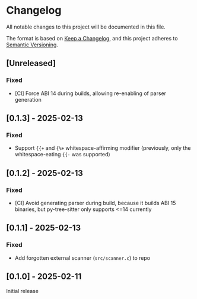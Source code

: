 # Changelog

All notable changes to this project will be documented in this file.

The format is based on [Keep a Changelog](https://keepachangelog.com/en/1.1.0/),
and this project adheres to [Semantic Versioning](https://semver.org/spec/v2.0.0.html).

## [Unreleased]
### Fixed
- [CI] Force ABI 14 during builds, allowing re-enabling of parser generation


## [0.1.3] - 2025-02-13
### Fixed
- Support `{{+` and `{%+` whitespace-affirming modifier (previously, only the whitespace-eating `{{-` was supported)


## [0.1.2] - 2025-02-13
### Fixed
- [CI] Avoid generating parser during build, because it builds ABI 15 binaries, but py-tree-sitter only supports <=14 currently


## [0.1.1] - 2025-02-13
### Fixed
- Add forgotten external scanner (`src/scanner.c`) to repo


## [0.1.0] - 2025-02-11
Initial release

